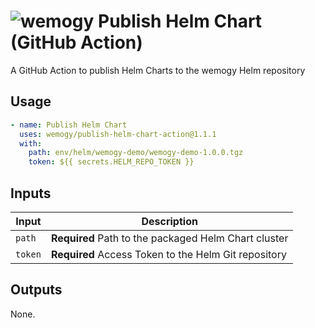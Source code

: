 # ![wemogy](https://wemogyimages.blob.core.windows.net/logos/wemogy-github-tiny.png) Publish Helm Chart (GitHub Action)

A GitHub Action to publish Helm Charts to the wemogy Helm repository

## Usage

```yaml
- name: Publish Helm Chart
  uses: wemogy/publish-helm-chart-action@1.1.1
  with:
    path: env/helm/wemogy-demo/wemogy-demo-1.0.0.tgz
    token: ${{ secrets.HELM_REPO_TOKEN }}
```

## Inputs

| Input            | Description                                  |
| ---------------- | -------------------------------------------- |
| `path` | **Required** Path to the packaged Helm Chart cluster |
| `token` | **Required** Access Token to the Helm Git repository |

## Outputs

None.
